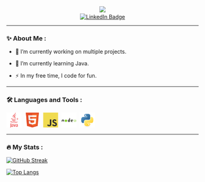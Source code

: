 <div id="header" align="center">
  <img src="https://media.giphy.com/media/nwi2TALDbWmvC2Hho0/giphy.gif" width="200"/>
  
  <div id="badges">
    <a href="https://discord.com/users/286939747664789504"><img src="https://img.shields.io/badge/Discord-brown?style=for-the-badge&logo=Discord&logoColor=white" alt="LinkedIn Badge"/></a>
  </div>
</div>
  
  ---

  ### :sparkles: About Me : 
 - :telescope: I’m currently working on multiple projects.

- :seedling: I’m currently learning Java.

- :zap: In my free time, I code for fun.

---

### :hammer_and_wrench: Languages and Tools :
<div>
  <img src="https://github.com/devicons/devicon/blob/master/icons/java/java-plain-wordmark.svg"  title="Java" alt="Java" width="40" height="40"/>&nbsp;
  <img src="https://github.com/devicons/devicon/blob/master/icons/html5/html5-original.svg" title="HTML5" alt="HTML" width="40" height="40"/>&nbsp;
  <img src="https://github.com/devicons/devicon/blob/master/icons/javascript/javascript-original.svg" title="JavaScript" alt="JavaScript" width="40" height="40"/>&nbsp;
  <img src="https://github.com/devicons/devicon/blob/master/icons/nodejs/nodejs-original-wordmark.svg" title="NodeJS" alt="NodeJS" width="40" height="40"/>&nbsp;
  <img src="https://github.com/devicons/devicon/blob/master/icons/python/python-original.svg" title="Python" alt="Python" width="40" height="40"/>&nbsp;
</div>

---

### :fire: My Stats :


[![GitHub Streak](http://github-readme-streak-stats.herokuapp.com?user=Jannick05&theme=dark&background=000000)](https://git.io/streak-stats)

[![Top Langs](https://github-readme-stats.vercel.app/api/top-langs/?username=Jannick05&layout=compact&theme=vision-friendly-dark)](https://github.com/anuraghazra/github-readme-stats)
